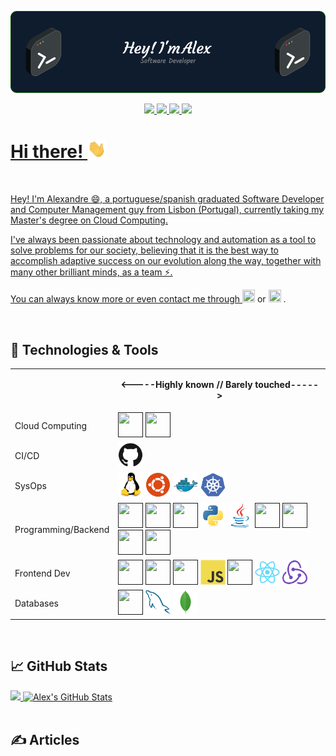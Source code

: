 [![Header](./github-header-image(1).png "Header")](https://alex4bastos4.pt/)


<p align="center">
    <a href="https://www.linkedin.com/in/alexandre-bastos-334b261b0/"><img src="https://img.shields.io/badge/LinkedIn-0077B5?style=for-the-badge&logo=linkedin&logoColor=white"/>
    <a href="mailto:xanecu@gmail.com" ><img src="https://img.shields.io/badge/Gmail-D14836?style=for-the-badge&logo=gmail&logoColor=white"/>
    <a href="https://www.alex4bastos4.pt" ><img src="https://img.shields.io/badge/website-000000?style=for-the-badge&logo=About.me&logoColor=white"/>
    <a href="discord://discordapp.com/users/xanecu#8864"><img src="https://img.shields.io/badge/Discord-5865F2?style=for-the-badge&logo=discord&logoColor=white"/>
</p>



# Hi there! <img src="https://raw.githubusercontent.com/xanecu/xanecu/master/wave.gif" width="30px">

<br/>

Hey! I'm Alexandre 😄, a portuguese/spanish graduated Software Developer and Computer Management guy from Lisbon (Portugal), currently taking my Master's degree on Cloud Computing. 

I've always been passionate about technology and automation as a tool to solve problems for our society, believing that it is the best way to accomplish adaptive success on our evolution along the way, together with many other brilliant minds, as a team ⚡.

You can always know more or even contact me through <a href="https://www.linkedin.com/in/alexandre-bastos-334b261b0/"><img src="https://cdn.jsdelivr.net/gh/devicons/devicon/icons/linkedin/linkedin-original.svg" width="20" height="20"/></a> or <a href="mailto:xanecu@gmail.com"><img src="https://www.vectorlogo.zone/logos/gmail/gmail-icon.svg" width="20" height="20"/></a> .

<br/>

## 🔧 Technologies & Tools

<table>
    <tr>
        <td>
        </td>
        <td>
            <p align="center">
                <b><-----Highly known       //       Barely touched-----></b>
            </p>
        </td>
    </tr>
    <tr>
        <td>Cloud Computing</td>
        <td>
            <a href=""><img src="https://cdn.jsdelivr.net/gh/devicons/devicon/icons/amazonwebservices/amazonwebservices-original.svg" width="40" height="40"/></a>
            <a href=""><img src="https://cdn.jsdelivr.net/gh/devicons/devicon/icons/azure/azure-original.svg" width="40" height="40"/></a>
        </td>
    </tr>
    <tr>
        <td>CI/CD</td>
        <td>
            <a href=""><img src="https://github.com/devicons/devicon/blob/v2.13.0/icons/github/github-original.svg" width="40" height="40"/></a>
        </td>
    </tr>
    <tr>
        <td>SysOps</td>
        <td>
            <a href=""><img src="https://github.com/devicons/devicon/blob/v2.13.0/icons/linux/linux-original.svg" width="40" height="40"/></a>
            <a href=""><img src="https://github.com/devicons/devicon/blob/v2.13.0/icons/ubuntu/ubuntu-plain.svg" width="40" height="40"/></a>
            <a href=""><img src="https://github.com/devicons/devicon/blob/v2.13.0/icons/docker/docker-original.svg" width="40" height="40"/></a>
            <a href=""><img src="https://github.com/devicons/devicon/blob/v2.13.0/icons/kubernetes/kubernetes-plain.svg" width="40" height="40"/></a>
        </td>
    </tr>
    <tr>
        <td>Programming/Backend</td>
        <td>
            <a href=""><img src="https://cdn.jsdelivr.net/gh/devicons/devicon/icons/csharp/csharp-original.svg" width="40" height="40"/></a>
            <a href=""><img src="https://cdn.jsdelivr.net/gh/devicons/devicon/icons/dot-net/dot-net-original.svg" width="40" height="40"/></a>
            <a href=""><img src="https://cdn.jsdelivr.net/gh/devicons/devicon/icons/dotnetcore/dotnetcore-original.svg" width="40" height="40"/></a>
            <a href=""><img src="https://github.com/devicons/devicon/blob/v2.13.0/icons/python/python-original.svg" width="40" height="40"/></a>
            <a href=""><img src="https://github.com/devicons/devicon/blob/v2.13.0/icons/java/java-original.svg" width="40" height="40"/></a>
            <a href=""><img src="https://cdn.jsdelivr.net/gh/devicons/devicon/icons/swift/swift-original.svg" width="40" height="40"/></a>
            <a href=""><img src="https://cdn.jsdelivr.net/gh/devicons/devicon/icons/c/c-original.svg" width="40" height="40"/></a>
            <a href=""><img src="https://cdn.jsdelivr.net/gh/devicons/devicon/icons/php/php-original.svg" width="40" height="40"/></a>
            <a href=""><img src="https://cdn.jsdelivr.net/gh/devicons/devicon/icons/wordpress/wordpress-plain.svg" width="40" height="40"/></a>
        </td>
    </tr>
    <tr>
        <td>Frontend Dev</td>
        <td>
            <a href=""><img src="https://cdn.jsdelivr.net/gh/devicons/devicon/icons/html5/html5-original.svg" width="40" height="40"/></a>
            <a href=""><img src="https://cdn.jsdelivr.net/gh/devicons/devicon/icons/css3/css3-original.svg" width="40" height="40"/></a>
            <a href=""><img src="https://cdn.jsdelivr.net/gh/devicons/devicon/icons/bootstrap/bootstrap-original.svg" width="40" height="40"/></a>
            <a href=""><img src="https://github.com/devicons/devicon/blob/v2.13.0/icons/javascript/javascript-original.svg" width="40" height="40"/></a>
            <a href=""><img src="https://cdn.jsdelivr.net/gh/devicons/devicon/icons/jquery/jquery-original.svg" width="40" height="40"/></a>
            <a href=""><img src="https://github.com/devicons/devicon/blob/v2.13.0/icons/react/react-original.svg" width="40" height="40"/></a>
            <a href=""><img src="https://github.com/devicons/devicon/blob/v2.13.0/icons/redux/redux-original.svg" width="40" height="40"/></a>
        </td>
    </tr>
    <tr>
        <td>Databases</td>
        <td>
            <a href=""><img src="https://cdn.jsdelivr.net/gh/devicons/devicon/icons/microsoftsqlserver/microsoftsqlserver-plain.svg" width="40" height="40"/></a>
            <a href=""><img src="https://github.com/devicons/devicon/blob/v2.13.0/icons/mysql/mysql-original.svg" width="40" height="40"/></a>
            <a href=""><img src="https://github.com/devicons/devicon/blob/v2.13.0/icons/mongodb/mongodb-original.svg" width="40" height="40"/></a>
        </td>
    </tr>
    
</table>


<br />

## 📈 GitHub Stats

 <a href="https://github.com/xanecu/xanecu">
  <img src="https://github-readme-stats.vercel.app/api/top-langs/?username=xanecu&theme=dark" />
</a>       
 

<a href="https://github.com/xanecu/xanecu">
  <img src="https://github-readme-stats-git-masterrstaa-rickstaa.vercel.app/api?username=xanecu&theme=dark" alt="Alex's GitHub Stats" />
</a>

        
<br />  
<br />   

## ✍ Articles

        
        
<!--
**xanecu/xanecu** is a ✨ _special_ ✨ repository because its `README.md` (this file) appears on your GitHub profile.

Here are some ideas to get you started:

- 🔭 I’m currently working on ...
- 🌱 I’m currently learning ...
- 👯 I’m looking to collaborate on ...
- 🤔 I’m looking for help with ...
- 💬 Ask me about ...
- 📫 How to reach me: ...
- 😄 Pronouns: ...
- ⚡ Fun fact: ...
-->
